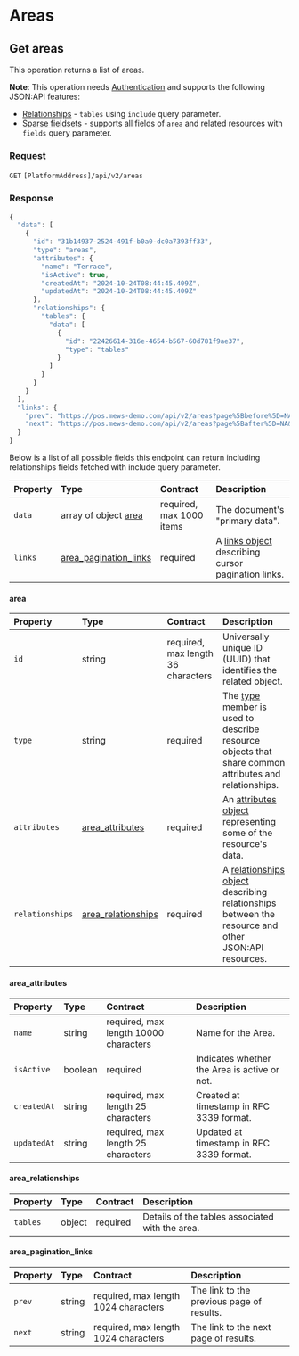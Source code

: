 <!-- AUTOMATICALLY GENERATED, DO NOT MODIFY -->
# Areas

## Get areas

This operation returns a list of areas.

**Note**: This operation needs [Authentication](../guidelines/authentication.md) and supports the following JSON:API features:
- [Relationships](../guidelines/relationships.md) - `tables` using `include` query parameter.
- [Sparse fieldsets](../guidelines/sparse-fieldsets.md) - supports all fields of `area` and related resources with `fields` query parameter.

### Request

`GET` `[PlatformAddress]/api/v2/areas`

### Response

```javascript
{
  "data": [
    {
      "id": "31b14937-2524-491f-b0a0-dc0a7393ff33",
      "type": "areas",
      "attributes": {
        "name": "Terrace",
        "isActive": true,
        "createdAt": "2024-10-24T08:44:45.409Z",
        "updatedAt": "2024-10-24T08:44:45.409Z"
      },
      "relationships": {
        "tables": {
          "data": [
            {
              "id": "22426614-316e-4654-b567-60d781f9ae37",
              "type": "tables"
            }
          ]
        }
      }
    }
  ],
  "links": {
    "prev": "https://pos.mews-demo.com/api/v2/areas?page%5Bbefore%5D=NA&page%5Bsize%5D=1",
    "next": "https://pos.mews-demo.com/api/v2/areas?page%5Bafter%5D=NA&page%5Bsize%5D=1"
  }
}
```
Below is a list of all possible fields this endpoint can return including relationships fields fetched with include query parameter.

| Property | Type | Contract | Description |
| :-- | :-- | :-- | :-- |
| `data` | array of object [area](areas.md#area) | required, max 1000 items | The document's "primary data". |
| `links` | [area_pagination_links](areas.md#area_pagination_links) | required | A [links object](https://jsonapi.org/profiles/ethanresnick/cursor-pagination/#auto-id-links) describing cursor pagination links. |

#### area

| Property | Type | Contract | Description |
| :-- | :-- | :-- | :-- |
| `id` | string | required, max length 36 characters | Universally unique ID (UUID) that identifies the related object. |
| `type` | string | required | The [type](https://jsonapi.org/format/#document-resource-object-identification) member is used to describe resource objects that share common attributes and relationships. |
| `attributes` | [area_attributes](areas.md#area_attributes) | required | An [attributes object](https://jsonapi.org/format/#document-resource-object-attributes) representing some of the resource's data. |
| `relationships` | [area_relationships](areas.md#area_relationships) | required | A [relationships object](https://jsonapi.org/format/#document-resource-object-relationships) describing relationships between the resource and other JSON:API resources. |

#### area_attributes

| Property | Type | Contract | Description |
| :-- | :-- | :-- | :-- |
| `name` | string | required, max length 10000 characters | Name for the Area. |
| `isActive` | boolean | required | Indicates whether the Area is active or not. |
| `createdAt` | string | required, max length 25 characters | Created at timestamp in RFC 3339 format. |
| `updatedAt` | string | required, max length 25 characters | Updated at timestamp in RFC 3339 format. |

#### area_relationships

| Property | Type | Contract | Description |
| :-- | :-- | :-- | :-- |
| `tables` | object | required | Details of the tables associated with the area. |

#### area_pagination_links

| Property | Type | Contract | Description |
| :-- | :-- | :-- | :-- |
| `prev` | string | required, max length 1024 characters | The link to the previous page of results. |
| `next` | string | required, max length 1024 characters | The link to the next page of results. |
